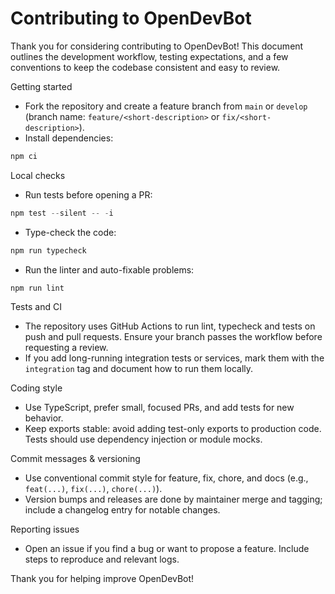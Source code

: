 # Contributing to OpenDevBot

Thank you for considering contributing to OpenDevBot! This document outlines the development workflow, testing expectations, and a few conventions to keep the codebase consistent and easy to review.

Getting started
- Fork the repository and create a feature branch from `main` or `develop` (branch name: `feature/<short-description>` or `fix/<short-description>`).
- Install dependencies:

```powershell
npm ci
```

Local checks
- Run tests before opening a PR:

```powershell
npm test --silent -- -i
```

- Type-check the code:

```powershell
npm run typecheck
```

- Run the linter and auto-fixable problems:

```powershell
npm run lint
```

Tests and CI
- The repository uses GitHub Actions to run lint, typecheck and tests on push and pull requests. Ensure your branch passes the workflow before requesting a review.
- If you add long-running integration tests or services, mark them with the `integration` tag and document how to run them locally.

Coding style
- Use TypeScript, prefer small, focused PRs, and add tests for new behavior.
- Keep exports stable: avoid adding test-only exports to production code. Tests should use dependency injection or module mocks.

Commit messages & versioning
- Use conventional commit style for feature, fix, chore, and docs (e.g., `feat(...)`, `fix(...)`, `chore(...)`).
- Version bumps and releases are done by maintainer merge and tagging; include a changelog entry for notable changes.

Reporting issues
- Open an issue if you find a bug or want to propose a feature. Include steps to reproduce and relevant logs.

Thank you for helping improve OpenDevBot!
